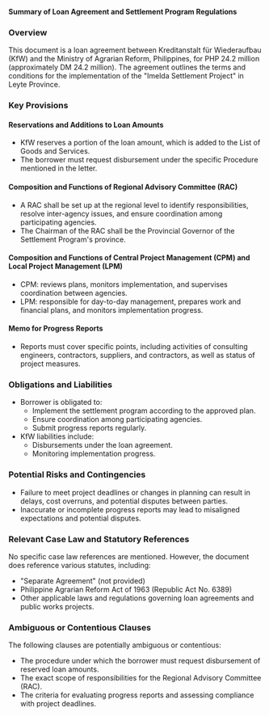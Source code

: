 **Summary of Loan Agreement and Settlement Program Regulations**

### Overview

This document is a loan agreement between Kreditanstalt für Wiederaufbau (KfW) and the Ministry of Agrarian Reform, Philippines, for PHP 24.2 million (approximately DM 24.2 million). The agreement outlines the terms and conditions for the implementation of the "Imelda Settlement Project" in Leyte Province.

### Key Provisions

#### Reservations and Additions to Loan Amounts

* KfW reserves a portion of the loan amount, which is added to the List of Goods and Services.
* The borrower must request disbursement under the specific Procedure mentioned in the letter.

#### Composition and Functions of Regional Advisory Committee (RAC)

* A RAC shall be set up at the regional level to identify responsibilities, resolve inter-agency issues, and ensure coordination among participating agencies.
* The Chairman of the RAC shall be the Provincial Governor of the Settlement Program's province.

#### Composition and Functions of Central Project Management (CPM) and Local Project Management (LPM)

* CPM: reviews plans, monitors implementation, and supervises coordination between agencies.
* LPM: responsible for day-to-day management, prepares work and financial plans, and monitors implementation progress.

#### Memo for Progress Reports

* Reports must cover specific points, including activities of consulting engineers, contractors, suppliers, and contractors, as well as status of project measures.

### Obligations and Liabilities

* Borrower is obligated to:
	+ Implement the settlement program according to the approved plan.
	+ Ensure coordination among participating agencies.
	+ Submit progress reports regularly.
* KfW liabilities include:
	+ Disbursements under the loan agreement.
	+ Monitoring implementation progress.

### Potential Risks and Contingencies

* Failure to meet project deadlines or changes in planning can result in delays, cost overruns, and potential disputes between parties.
* Inaccurate or incomplete progress reports may lead to misaligned expectations and potential disputes.

### Relevant Case Law and Statutory References

No specific case law references are mentioned. However, the document does reference various statutes, including:

* "Separate Agreement" (not provided)
* Philippine Agrarian Reform Act of 1963 (Republic Act No. 6389)
* Other applicable laws and regulations governing loan agreements and public works projects.

### Ambiguous or Contentious Clauses

The following clauses are potentially ambiguous or contentious:
* The procedure under which the borrower must request disbursement of reserved loan amounts.
* The exact scope of responsibilities for the Regional Advisory Committee (RAC).
* The criteria for evaluating progress reports and assessing compliance with project deadlines.